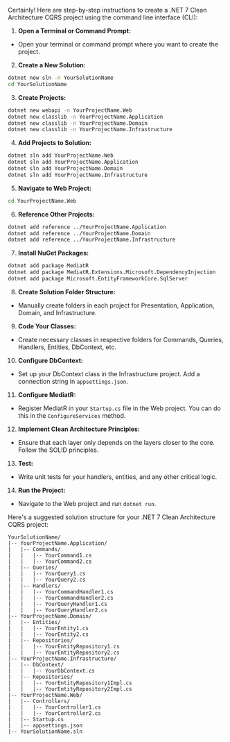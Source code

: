 Certainly! Here are step-by-step instructions to create a .NET 7 Clean Architecture CQRS project using the command line interface (CLI):
1. **Open a Terminal or Command Prompt:**
  - Open your terminal or command prompt where you want to create the project.
2. **Create a New Solution:**
  ```bash
  dotnet new sln -n YourSolutionName
  cd YourSolutionName
  ```
3. **Create Projects:**
  ```bash
  dotnet new webapi -n YourProjectName.Web
  dotnet new classlib -n YourProjectName.Application
  dotnet new classlib -n YourProjectName.Domain
  dotnet new classlib -n YourProjectName.Infrastructure
  ```
4. **Add Projects to Solution:**
  ```bash
  dotnet sln add YourProjectName.Web
  dotnet sln add YourProjectName.Application
  dotnet sln add YourProjectName.Domain
  dotnet sln add YourProjectName.Infrastructure
  ```
5. **Navigate to Web Project:**
  ```bash
  cd YourProjectName.Web
  ```
6. **Reference Other Projects:**
  ```bash
  dotnet add reference ../YourProjectName.Application
  dotnet add reference ../YourProjectName.Domain
  dotnet add reference ../YourProjectName.Infrastructure
  ```
7. **Install NuGet Packages:**
  ```bash
  dotnet add package MediatR
  dotnet add package MediatR.Extensions.Microsoft.DependencyInjection
  dotnet add package Microsoft.EntityFrameworkCore.SqlServer
  ```
8. **Create Solution Folder Structure:**
  - Manually create folders in each project for Presentation, Application, Domain, and Infrastructure.
9. **Code Your Classes:**
  - Create necessary classes in respective folders for Commands, Queries, Handlers, Entities, DbContext, etc.
10. **Configure DbContext:**
   - Set up your DbContext class in the Infrastructure project. Add a connection string in `appsettings.json`.
11. **Configure MediatR:**
   - Register MediatR in your `Startup.cs` file in the Web project. You can do this in the `ConfigureServices` method.
12. **Implement Clean Architecture Principles:**
   - Ensure that each layer only depends on the layers closer to the core. Follow the SOLID principles.
13. **Test:**
   - Write unit tests for your handlers, entities, and any other critical logic.
14. **Run the Project:**
   - Navigate to the Web project and run `dotnet run`.

Here's a suggested solution structure for your .NET 7 Clean Architecture CQRS project:
```plaintext
YourSolutionName/
|-- YourProjectName.Application/
|   |-- Commands/
|   |   |-- YourCommand1.cs
|   |   |-- YourCommand2.cs
|   |-- Queries/
|   |   |-- YourQuery1.cs
|   |   |-- YourQuery2.cs
|   |-- Handlers/
|   |   |-- YourCommandHandler1.cs
|   |   |-- YourCommandHandler2.cs
|   |   |-- YourQueryHandler1.cs
|   |   |-- YourQueryHandler2.cs
|-- YourProjectName.Domain/
|   |-- Entities/
|   |   |-- YourEntity1.cs
|   |   |-- YourEntity2.cs
|   |-- Repositories/
|   |   |-- YourEntityRepository1.cs
|   |   |-- YourEntityRepository2.cs
|-- YourProjectName.Infrastructure/
|   |-- DbContext/
|   |   |-- YourDbContext.cs
|   |-- Repositories/
|   |   |-- YourEntityRepository1Impl.cs
|   |   |-- YourEntityRepository2Impl.cs
|-- YourProjectName.Web/
|   |-- Controllers/
|   |   |-- YourController1.cs
|   |   |-- YourController2.cs
|   |-- Startup.cs
|   |-- appsettings.json
|-- YourSolutionName.sln
```

